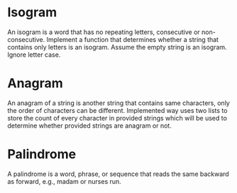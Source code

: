 # Isogram
An isogram is a word that has no repeating letters, consecutive or non-consecutive. Implement a function that determines whether a string that contains only letters is an isogram. Assume the empty string is an isogram. Ignore letter case.

# Anagram
An anagram of a string is another string that contains same characters, only the order of characters can be different. Implemented way uses two lists to store the count of every character in provided strings which will be used to determine whether provided strings are anagram or not.

# Palindrome
A palindrome is a word, phrase, or sequence that reads the same backward as forward, e.g., madam or nurses run.

